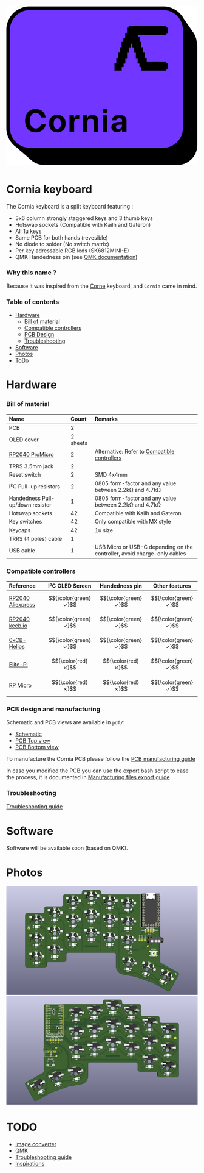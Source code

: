 <h1 align="center">
 <img src="./images/Logo/CorniaKey_PurpleBlack.svg" />
</h1>

# Cornia keyboard

The Cornia keyboard is a split keyboard featuring : 
* 3x6 column strongly staggered keys and 3 thumb keys
* Hotswap sockets (Compatible with Kailh and Gateron)
* All 1u keys
* Same PCB for both hands (revesible)
* No diode to solder (No switch matrix)
* Per key adressable RGB leds (SK6812MINI-E)
* QMK Handedness pin (see [QMK documentation](https://github.com/qmk/qmk_firmware/blob/master/docs/config_options.md#setting-handedness))

### Why this name ?

Because it was inspired from the [Corne](https://github.com/foostan/crkbd/tree/main) keyboard, and `Cornia` came in mind.

### Table of contents

<!--ts-->
  * [Hardware](#hardware)
    * [Bill of material](#bill-of-material)
    * [Compatible controllers](#compatible-controllers)
    * [PCB Design](#pcb-design-and-manufacturing)
    * [Troubleshooting](#troubleshooting)
  * [Software](#software)
  * [Photos](#photos)
  * [ToDo](#todo)
<!--te-->

# Hardware

### Bill of material

| Name | Count | Remarks |
|:-|:-|:-|
| PCB | 2 | |
| OLED cover | 2 sheets | |
| [RP2040 ProMicro](https://keeb.io/products/rp2040-pro-micro-usb-c-controller) | 2 | Alternative: Refer to [Compatible controllers](#compatible-controllers) |
| TRRS 3.5mm jack | 2 | |
| Reset switch | 2 | SMD 4x4mm |
| I²C Pull-up resistors | 2 | 0805 form-factor and any value between 2.2kΩ and 4.7kΩ |
| Handedness Pull-up/down resistor | 1 | 0805 form-factor and any value between 2.2kΩ and 4.7kΩ |
| Hotswap sockets | 42 | Compatible with Kailh and Gateron |
| Key switches | 42 | Only compatible with MX style |
| Keycaps | 42 | 1u size |
| TRRS (4 poles) cable | 1 | |
| USB cable | 1 | USB Micro or USB-C depending on the controller, avoid charge-only cables |

### Compatible controllers

| Reference | I²C OLED Screen | Handedness pin | Other features |
|:-|:-:|:-:|:-:|
| [RP2040 Aliexpress](https://fr.aliexpress.com/item/1005005980167753.html) | $${\color{green}✓}$$ | $${\color{green}✓}$$ | $${\color{green}✓}$$ |
| [RP2040 keeb.io](https://keeb.io/products/rp2040-pro-micro-usb-c-controller) | $${\color{green}✓}$$ | $${\color{green}✓}$$ | $${\color{green}✓}$$ |
| [0xCB-Helios](https://github.com/0xCB-dev/0xCB-Helios) | $${\color{green}✓}$$ | $${\color{green}✓}$$ | $${\color{green}✓}$$ |
| [Elite-Pi](https://docs.keeb.io/elite-pi-guide) | $${\color{red}⨯}$$ | $${\color{red}⨯}$$ | $${\color{green}✓}$$ |
| [RP Micro](https://github.com/siderakb/rp-micro) | $${\color{red}⨯}$$ | $${\color{red}⨯}$$ | $${\color{green}✓}$$ |

### PCB design and manufacturing

Schematic and PCB views are available in `pdf/`:
- [Schematic](pdf/SCH.pdf)
- [PCB Top view](pdf/PCB_TOP.pdf)
- [PCB Bottom view](pdf/PCB_BOT.pdf)

To manufacture the Cornia PCB please follow the [PCB manufacturing guide](./doc/pcb_ordering.md)

In case you modified the PCB you can use the export bash script to ease the process, it is documented in [Manufacturing files export guide](./doc/manufacturing_files_export.md)

### Troubleshooting

[Troubleshooting guide](./doc/troubleshooting_pcb.md)

# Software

Software will be available soon (based on QMK).

# Photos

![3D Top view](./images/3D_TOP.png)
![3D Bottom view](./images/3D_BOT.png)
 
# TODO
  * [Image converter](https://github.com/MakotoKurauchi/helix/tree/master/FontConverter)
  * [QMK](https://github.com/qmk/qmk_firmware/blob/master/docs/platformdev_rp2040.md)
  * [Troubleshooting guide](https://github.com/jpconstantineau/ErgoTravel/blob/master/Troubleshooting_steps.md)
  * [Inspirations](https://github.com/diimdeep/awesome-split-keyboards?tab=readme-ov-file)